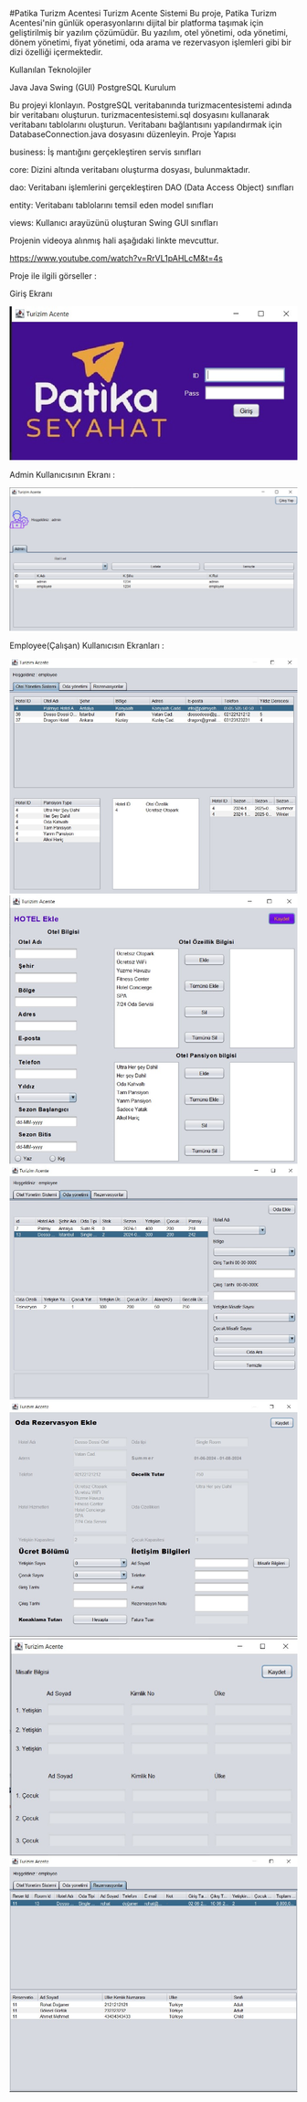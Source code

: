 #Patika Turizm Acentesi Turizm Acente Sistemi Bu proje, Patika Turizm Acentesi'nin günlük operasyonlarını dijital bir platforma taşımak için geliştirilmiş bir yazılım çözümüdür. Bu yazılım, otel yönetimi, oda yönetimi, dönem yönetimi, fiyat yönetimi, oda arama ve rezervasyon işlemleri gibi bir dizi özelliği içermektedir.

Kullanılan Teknolojiler

Java
Java Swing (GUI)
PostgreSQL
Kurulum

Bu projeyi klonlayın.
PostgreSQL veritabanında turizmacentesistemi adında bir veritabanı oluşturun.
turizmacentesistemi.sql dosyasını kullanarak veritabanı tablolarını oluşturun. Veritabanı bağlantısını yapılandırmak için DatabaseConnection.java dosyasını düzenleyin.
Proje Yapısı

business: İş mantığını gerçekleştiren servis sınıfları

core: Dizini altında veritabanı oluşturma dosyası, bulunmaktadır.

dao: Veritabanı işlemlerini gerçekleştiren DAO (Data Access Object) sınıfları

entity: Veritabanı tablolarını temsil eden model sınıfları

views: Kullanıcı arayüzünü oluşturan Swing GUI sınıfları

Projenin videoya alınmış hali aşağıdaki linkte mevcuttur.

https://www.youtube.com/watch?v=RrVL1pAHLcM&t=4s

Proje ile ilgili görseller :

Giriş Ekranı

<img src ="img.png"/>

Admin Kullanıcısının Ekranı :

<img src ="img_1.png"/>

Employee(Çalışan) Kullanıcısın Ekranları :

<img src ="img_2.png"/>

<img src ="img_3.png"/>

<img src ="img_4.png"/>

<img src ="img_5.png"/>

<img src ="img_6.png"/>

<img src ="img_7.png"/>
